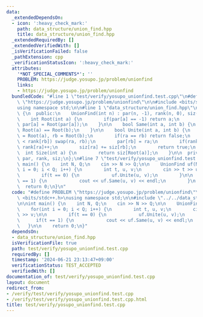 ```yaml
---
data:
  _extendedDependsOn:
  - icon: ':heavy_check_mark:'
    path: data_structure/union_find.hpp
    title: data_structure/union_find.hpp
  _extendedRequiredBy: []
  _extendedVerifiedWith: []
  _isVerificationFailed: false
  _pathExtension: cpp
  _verificationStatusIcon: ':heavy_check_mark:'
  attributes:
    '*NOT_SPECIAL_COMMENTS*': ''
    PROBLEM: https://judge.yosupo.jp/problem/unionfind
    links:
    - https://judge.yosupo.jp/problem/unionfind
  bundledCode: "#line 1 \"test/verify/yosupo_unionfind.test.cpp\"\n#define PROBLEM\
    \ \"https://judge.yosupo.jp/problem/unionfind\"\n\n#include <bits/stdc++.h>\n\
    using namespace std;\n\n#line 1 \"data_structure/union_find.hpp\"\nstruct UnionFind\
    \ {\n  public:\n    UnionFind(int n) : par(n, -1), rank(n, 0), siz(n, 1) {}\n\n\
    \    int Root(int a) {\n        if(par[a] == -1) return a;\n        else return\
    \ par[a] = Root(par[a]);\n    }\n\n    bool Same(int a, int b) {\n        return\
    \ Root(a) == Root(b);\n    }\n\n    bool Unite(int a, int b) {\n        int ra\
    \ = Root(a), rb = Root(b);\n        if(ra == rb) return false;\n        if(rank[ra]\
    \ < rank[rb]) swap(ra, rb);\n        par[rb] = ra;\n        if(rank[ra] == rank[rb])\
    \ rank[ra]++;\n        siz[ra] += siz[rb];\n        return true;\n    }\n\n  \
    \  int Size(int a) {\n        return siz[Root(a)];\n    }\n\n  private:\n    vector<int>\
    \ par, rank, siz;\n};\n#line 7 \"test/verify/yosupo_unionfind.test.cpp\"\n\nint\
    \ main() {\n    int N, Q;\n    cin >> N >> Q;\n\n    UnionFind uf(N);\n\n    for(int\
    \ i = 0; i < Q; i++) {\n        int t, u, v;\n        cin >> t >> u >> v;\n\n\
    \        if(t == 0) {\n            uf.Unite(u, v);\n        }\n\n        if(t\
    \ == 1) {\n            cout << uf.Same(u, v) << endl;\n        }\n    }\n\n  \
    \  return 0;\n}\n"
  code: "#define PROBLEM \"https://judge.yosupo.jp/problem/unionfind\"\n\n#include\
    \ <bits/stdc++.h>\nusing namespace std;\n\n#include \"../../data_structure/union_find.hpp\"\
    \n\nint main() {\n    int N, Q;\n    cin >> N >> Q;\n\n    UnionFind uf(N);\n\n\
    \    for(int i = 0; i < Q; i++) {\n        int t, u, v;\n        cin >> t >> u\
    \ >> v;\n\n        if(t == 0) {\n            uf.Unite(u, v);\n        }\n\n  \
    \      if(t == 1) {\n            cout << uf.Same(u, v) << endl;\n        }\n \
    \   }\n\n    return 0;\n}"
  dependsOn:
  - data_structure/union_find.hpp
  isVerificationFile: true
  path: test/verify/yosupo_unionfind.test.cpp
  requiredBy: []
  timestamp: '2024-06-21 23:13:47+09:00'
  verificationStatus: TEST_ACCEPTED
  verifiedWith: []
documentation_of: test/verify/yosupo_unionfind.test.cpp
layout: document
redirect_from:
- /verify/test/verify/yosupo_unionfind.test.cpp
- /verify/test/verify/yosupo_unionfind.test.cpp.html
title: test/verify/yosupo_unionfind.test.cpp
---
```

